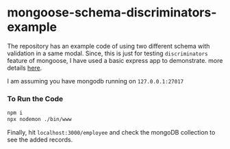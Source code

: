 # mongoose-schema-discriminators-example
The repository has an example code of using two different schema with validation in a same modal.
Since, this is just for testing `discriminators` feature of mongoose, I have used a basic express app to demonstrate. more details [here](https://mongoosejs.com/docs/discriminators.html).

I am assuming you have mongodb running on `127.0.0.1:27017`


### To Run the Code
```sh
npm i
npx nodemon ./bin/www
```

Finally, hit `localhost:3000/employee` and check the mongoDB collection to see the added records.
